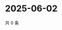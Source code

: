 # 2025-06-02

共 0 条

<!-- BEGIN ZHIHUVIDEO -->
<!-- 最后更新时间 Mon Jun 02 2025 17:13:25 GMT+0800 (China Standard Time) -->

<!-- END ZHIHUVIDEO -->
